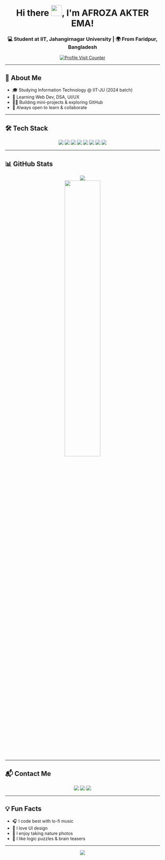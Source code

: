 <h1 align="center">
  Hi there <img src="https://media.giphy.com/media/hvRJCLFzcasrR4ia7z/giphy.gif" width="35" height="35">, I'm AFROZA AKTER EMA!
</h1>

<h3 align="center">💻 Student at IIT, Jahangirnagar University | 🌍 From Faridpur, Bangladesh</h3>

<p align="center">
  <a href="https://github.com/afrozaema">
    <img src="https://komarev.com/ghpvc/?username=afrozaema&label=Visit%20Me&color=ff69b4&style=for-the-badge" alt="Profile Visit Counter">
  </a>
</p>

---

## 🧠 About Me

- 🎓 Studying Information Technology @ IIT-JU (2024 batch)  
- 🌱 Learning Web Dev, DSA, UI/UX  
- 👩‍💻 Building mini-projects & exploring GitHub  
- 💬 Always open to learn & collaborate  

---

## 🛠 Tech Stack

<p align="center">
  <img src="https://img.shields.io/badge/Python-3776AB?style=for-the-badge&logo=python&logoColor=white" />
  <img src="https://img.shields.io/badge/C/C++-00599C?style=for-the-badge&logo=cplusplus&logoColor=white" />
  <img src="https://img.shields.io/badge/HTML5-E34F26?style=for-the-badge&logo=html5&logoColor=white" />
  <img src="https://img.shields.io/badge/CSS3-1572B6?style=for-the-badge&logo=css3&logoColor=white" />
  <img src="https://img.shields.io/badge/JavaScript-F7DF1E?style=for-the-badge&logo=javascript&logoColor=black" />
  <img src="https://img.shields.io/badge/React-61DAFB?style=for-the-badge&logo=react&logoColor=black" />
  <img src="https://img.shields.io/badge/Git-F05032?style=for-the-badge&logo=git&logoColor=white" />
  <img src="https://img.shields.io/badge/Figma-F24E1E?style=for-the-badge&logo=figma&logoColor=white" />
</p>

---

## 📊 GitHub Stats

<p align="center">
  <img src="https://github-profile-summary-cards.vercel.app/api/cards/profile-details?username=afrozaema&theme=github_dark" />
  <br/>
  <img src="https://github-readme-stats.vercel.app/api?username=afrozaema&count_private=true&show_icons=true&theme=radical" width="48%" />

</p>


---

## 📬 Contact Me

<p align="center">
  <a href="mailto:emaafroza0@gmail.com"><img src="https://img.shields.io/badge/Gmail-D14836?style=for-the-badge&logo=gmail&logoColor=white" /></a>
  <a href="https://www.facebook.com/afroza.ema.2024/" target="_blank"><img src="https://img.shields.io/badge/Facebook-1877F2?style=for-the-badge&logo=facebook&logoColor=white" /></a>
  <a href="https://github.com/afrozaema"><img src="https://img.shields.io/badge/GitHub-100000?style=for-the-badge&logo=github&logoColor=white" /></a>
</p>

---

## 💡 Fun Facts

- 🎧 I code best with lo-fi music  
- 🎨 I love UI design  
- 📸 I enjoy taking nature photos  
- 🧩 I like logic puzzles & brain teasers  

---

<p align="center">
  <img src="https://readme-typing-svg.demolab.com?font=Fira+Code&weight=500&pause=1000&color=00B0F0&center=true&vCenter=true&width=435&lines=Thanks+for+visiting!+%F0%9F%92%9C;Follow+my+journey+on+GitHub!+%F0%9F%9A%80" />
</p>
